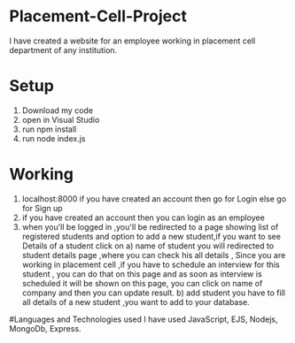 # Placement-Cell-Project

I have created a website for an employee working in placement cell department of any institution.
# Setup
1. Download my code 
2. open in Visual Studio
3. run npm install
4. run node index.js

# Working

1. localhost:8000 
if you have created an account then go for Login else go for Sign up
2. if you have created an account then you can login as an employee 
3. when you'll be logged in ,you'll be redirected to a page showing list of registered students
and option to add a new student,if you want to see Details of a student click on 
a) name of student
    you will redirected to student details page ,where you can check his all details , Since you are working in placement cell ,if you have to schedule
    an interview for this student , you can do that on this page and as soon as interview is scheduled it will be shown on this page, you can click on 
    name of company and then you can update result.
b) add student
   you have to fill all details of a new student ,you want to add to your database.
   
   
   
#Languages and Technologies used
I have used JavaScript, EJS, Nodejs, MongoDb, Express.



